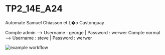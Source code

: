 # TP2_14E_A24
Automate
Samuel Chiasson et L�o Castonguay

Compte admin --> Username : george | Password : werwer
Compte normal --> Username : steve | Password : werwer 


![example workflow](https://github.com/Sam21217/Automate/actions/workflows/dotnet.yml/badge.svg?branch=main&event=push)
